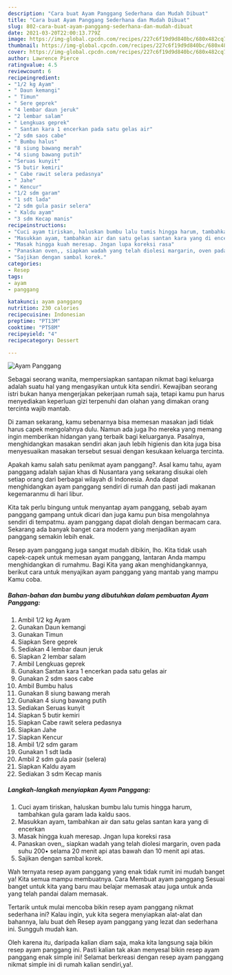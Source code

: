 ```yaml
---
description: "Cara buat Ayam Panggang Sederhana dan Mudah Dibuat"
title: "Cara buat Ayam Panggang Sederhana dan Mudah Dibuat"
slug: 802-cara-buat-ayam-panggang-sederhana-dan-mudah-dibuat
date: 2021-03-20T22:00:13.779Z
image: https://img-global.cpcdn.com/recipes/227c6f19d9d840bc/680x482cq70/ayam-panggang-foto-resep-utama.jpg
thumbnail: https://img-global.cpcdn.com/recipes/227c6f19d9d840bc/680x482cq70/ayam-panggang-foto-resep-utama.jpg
cover: https://img-global.cpcdn.com/recipes/227c6f19d9d840bc/680x482cq70/ayam-panggang-foto-resep-utama.jpg
author: Lawrence Pierce
ratingvalue: 4.5
reviewcount: 6
recipeingredient:
- "1/2 kg Ayam"
- " Daun kemangi"
- " Timun"
- " Sere geprek"
- "4 lembar daun jeruk"
- "2 lembar salam"
- " Lengkuas geprek"
- " Santan kara 1 encerkan pada satu gelas air"
- "2 sdm saos cabe"
- " Bumbu halus"
- "8 siung bawang merah"
- "4 siung bawang putih"
- "Seruas kunyit"
- "5 butir kemiri"
- " Cabe rawit selera pedasnya"
- " Jahe"
- " Kencur"
- "1/2 sdm garam"
- "1 sdt lada"
- "2 sdm gula pasir selera"
- " Kaldu ayam"
- "3 sdm Kecap manis"
recipeinstructions:
- "Cuci ayam tiriskan, haluskan bumbu lalu tumis hingga harum, tambahkan gula garam lada kaldu saos."
- "Masukkan ayam, tambahkan air dan satu gelas santan kara yang di encerkan"
- "Masak hingga kuah meresap. Jngan lupa koreksi rasa"
- "Panaskan oven,, siapkan wadah yang telah diolesi margarin, oven pada suhu 200• selama 20 menit api atas bawah dan 10 menit api atas."
- "Sajikan dengan sambal korek."
categories:
- Resep
tags:
- ayam
- panggang

katakunci: ayam panggang 
nutrition: 230 calories
recipecuisine: Indonesian
preptime: "PT13M"
cooktime: "PT58M"
recipeyield: "4"
recipecategory: Dessert

---
```



![Ayam Panggang](https://img-global.cpcdn.com/recipes/227c6f19d9d840bc/680x482cq70/ayam-panggang-foto-resep-utama.jpg)

Sebagai seorang wanita, mempersiapkan santapan nikmat bagi keluarga adalah suatu hal yang mengasyikan untuk kita sendiri. Kewajiban seorang istri bukan hanya mengerjakan pekerjaan rumah saja, tetapi kamu pun harus menyediakan keperluan gizi terpenuhi dan olahan yang dimakan orang tercinta wajib mantab.

Di zaman  sekarang, kamu sebenarnya bisa memesan masakan jadi tidak harus capek mengolahnya dulu. Namun ada juga lho mereka yang memang ingin memberikan hidangan yang terbaik bagi keluarganya. Pasalnya, menghidangkan masakan sendiri akan jauh lebih higienis dan kita juga bisa menyesuaikan masakan tersebut sesuai dengan kesukaan keluarga tercinta. 



Apakah kamu salah satu penikmat ayam panggang?. Asal kamu tahu, ayam panggang adalah sajian khas di Nusantara yang sekarang disukai oleh setiap orang dari berbagai wilayah di Indonesia. Anda dapat menghidangkan ayam panggang sendiri di rumah dan pasti jadi makanan kegemaranmu di hari libur.

Kita tak perlu bingung untuk menyantap ayam panggang, sebab ayam panggang gampang untuk dicari dan juga kamu pun bisa mengolahnya sendiri di tempatmu. ayam panggang dapat diolah dengan bermacam cara. Sekarang ada banyak banget cara modern yang menjadikan ayam panggang semakin lebih enak.

Resep ayam panggang juga sangat mudah dibikin, lho. Kita tidak usah capek-capek untuk memesan ayam panggang, lantaran Anda mampu menghidangkan di rumahmu. Bagi Kita yang akan menghidangkannya, berikut cara untuk menyajikan ayam panggang yang mantab yang mampu Kamu coba.

<!--inarticleads1-->

##### Bahan-bahan dan bumbu yang dibutuhkan dalam pembuatan Ayam Panggang:

1. Ambil 1/2 kg Ayam
1. Gunakan  Daun kemangi
1. Gunakan  Timun
1. Siapkan  Sere geprek
1. Sediakan 4 lembar daun jeruk
1. Siapkan 2 lembar salam
1. Ambil  Lengkuas geprek
1. Gunakan  Santan kara 1 encerkan pada satu gelas air
1. Gunakan 2 sdm saos cabe
1. Ambil  Bumbu halus
1. Gunakan 8 siung bawang merah
1. Gunakan 4 siung bawang putih
1. Sediakan Seruas kunyit
1. Siapkan 5 butir kemiri
1. Siapkan  Cabe rawit selera pedasnya
1. Siapkan  Jahe
1. Siapkan  Kencur
1. Ambil 1/2 sdm garam
1. Gunakan 1 sdt lada
1. Ambil 2 sdm gula pasir (selera)
1. Siapkan  Kaldu ayam
1. Sediakan 3 sdm Kecap manis




<!--inarticleads2-->

##### Langkah-langkah menyiapkan Ayam Panggang:

1. Cuci ayam tiriskan, haluskan bumbu lalu tumis hingga harum, tambahkan gula garam lada kaldu saos.
1. Masukkan ayam, tambahkan air dan satu gelas santan kara yang di encerkan
1. Masak hingga kuah meresap. Jngan lupa koreksi rasa
1. Panaskan oven,, siapkan wadah yang telah diolesi margarin, oven pada suhu 200• selama 20 menit api atas bawah dan 10 menit api atas.
1. Sajikan dengan sambal korek.




Wah ternyata resep ayam panggang yang enak tidak rumit ini mudah banget ya! Kita semua mampu membuatnya. Cara Membuat ayam panggang Sesuai banget untuk kita yang baru mau belajar memasak atau juga untuk anda yang telah pandai dalam memasak.

Tertarik untuk mulai mencoba bikin resep ayam panggang nikmat sederhana ini? Kalau ingin, yuk kita segera menyiapkan alat-alat dan bahannya, lalu buat deh Resep ayam panggang yang lezat dan sederhana ini. Sungguh mudah kan. 

Oleh karena itu, daripada kalian diam saja, maka kita langsung saja bikin resep ayam panggang ini. Pasti kalian tak akan menyesal bikin resep ayam panggang enak simple ini! Selamat berkreasi dengan resep ayam panggang nikmat simple ini di rumah kalian sendiri,ya!.

